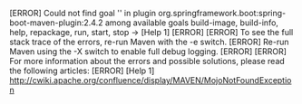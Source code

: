 [ERROR] Could not find goal '' in plugin org.springframework.boot:spring-boot-maven-plugin:2.4.2 among available goals build-image, build-info, help, repackage, run, start, stop -> [Help 1]
[ERROR]
[ERROR] To see the full stack trace of the errors, re-run Maven with the -e switch.
[ERROR] Re-run Maven using the -X switch to enable full debug logging.
[ERROR]
[ERROR] For more information about the errors and possible solutions, please read the following articles:
[ERROR] [Help 1] http://cwiki.apache.org/confluence/display/MAVEN/MojoNotFoundException
